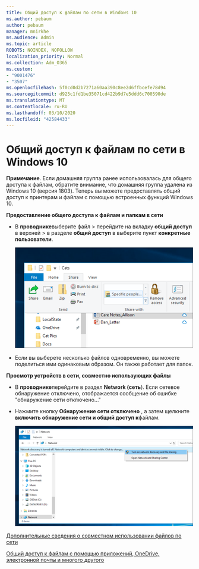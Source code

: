 ```yaml
---
title: Общий доступ к файлам по сети в Windows 10
ms.author: pebaum
author: pebaum
manager: mnirkhe
ms.audience: Admin
ms.topic: article
ROBOTS: NOINDEX, NOFOLLOW
localization_priority: Normal
ms.collection: Adm_O365
ms.custom:
- "9001476"
- "3507"
ms.openlocfilehash: 5f0cd0d2b7271a60aa390c8ee2d6ffbcefe78d94
ms.sourcegitcommit: d925c1fd1be35071cd422b9d7e5ddd6c700590de
ms.translationtype: MT
ms.contentlocale: ru-RU
ms.lasthandoff: 03/10/2020
ms.locfileid: "42584433"
---
```

# <a name="file-sharing-over-a-network-in-windows-10"></a>Общий доступ к файлам по сети в Windows 10

**Примечание**. Если домашняя группа ранее использовалась для общего доступа к файлам, обратите внимание, что домашняя группа удалена из Windows 10 (версия 1803). Теперь вы можете предоставлять общий доступ к принтерам и файлам с помощью встроенных функций Windows 10.

**Предоставление общего доступа к файлам и папкам в сети**

- В **проводнике**выберите файл > перейдите на вкладку **общий доступ** в верхней > в разделе **общий доступ** в выберите пункт **конкретные пользователи**.

    ![Предоставление общего доступа к файлу определенным пользователям.](media/share-with-specific-people.png)
          
- Если вы выберете несколько файлов одновременно, вы можете поделиться ими одинаковым образом. Он также работает для папок.

**Просмотр устройств в сети, совместно использующих файлы**

- В **проводнике**перейдите в раздел **Network (сеть**). Если сетевое обнаружение отключено, отображается сообщение об ошибке "обнаружение сети отключено..."

- Нажмите кнопку **Обнаружение сети отключено** , а затем щелкните **включить обнаружение сети и общий доступ к**файлам.

    ![Включите обнаружение сети и общий доступ к файлам.](media/turn-on-network-discovery.png)

[Дополнительные сведения о совместном использовании файлов по сети](https://support.microsoft.com/help/4092694/windows-10-file-sharing-over-a-network)

[Общий доступ к файлам с помощью приложений, OneDrive, электронной почты и многого другого](https://support.microsoft.com/help/4027674/windows-10-share-files-in-file-explorer)
